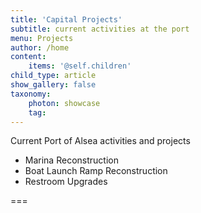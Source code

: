 ```yaml
---
title: 'Capital Projects'
subtitle: current activities at the port
menu: Projects
author: /home
content:
    items: '@self.children'
child_type: article
show_gallery: false
taxonomy:
    photon: showcase
    tag:
---
```


Current Port of Alsea activities and projects

- Marina Reconstruction
- Boat Launch Ramp Reconstruction
- Restroom Upgrades

===
